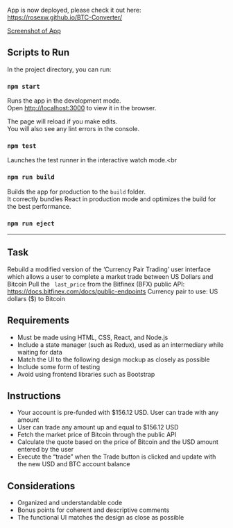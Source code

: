 App is now deployed, please check it out here: https://rosexw.github.io/BTC-Converter/

[Screenshot of App](screenshot.png)

## Scripts to Run
In the project directory, you can run:

### `npm start`

Runs the app in the development mode.<br>
Open [http://localhost:3000](http://localhost:3000) to view it in the browser.

The page will reload if you make edits.<br>
You will also see any lint errors in the console.

### `npm test`

Launches the test runner in the interactive watch mode.<br

### `npm run build`

Builds the app for production to the `build` folder.<br>
It correctly bundles React in production mode and optimizes the build for the best performance.

### `npm run eject`

----

## Task
Rebuild a modified version of the ‘Currency Pair Trading’ user interface which allows a user to
complete a market trade between US Dollars and Bitcoin
Pull the ` last_price` from the Bitfinex (BFX) public API:
https://docs.bitfinex.com/docs/public-endpoints
Currency pair to use: US dollars ($) to Bitcoin
## Requirements
- Must be made using HTML, CSS, React, and Node.js
- Include a state manager (such as Redux), used as an intermediary while waiting for data
- Match the UI to the following design mockup as closely as possible
- Include some form of testing
- Avoid using frontend libraries such as Bootstrap
## Instructions
- Your account is pre-funded with $156.12 USD. User can trade with any amount
- User can trade any amount up and equal to $156.12 USD
- Fetch the market price of Bitcoin through the public API
- Calculate the quote based on the price of Bitcoin and the USD amount entered by the
user
- Execute the “trade” when the Trade button is clicked and update with the new USD and
BTC account balance
## Considerations
- Organized and understandable code
- Bonus points for coherent and descriptive comments
- The functional UI matches the design as close as possible
